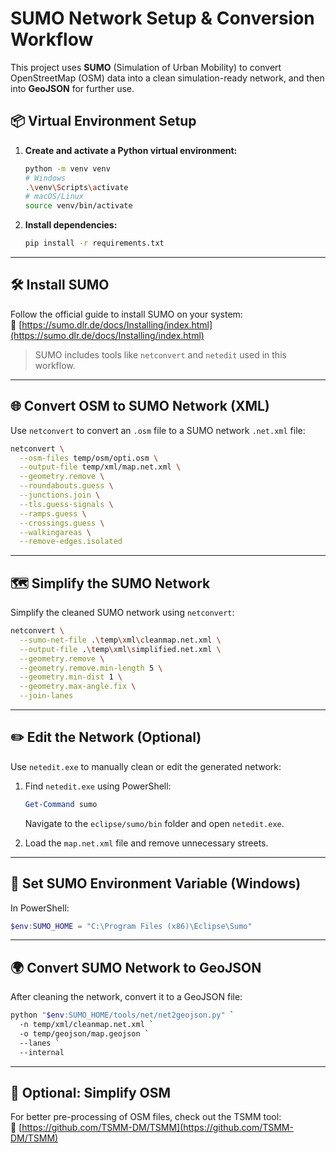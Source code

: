 # SUMO Network Setup & Conversion Workflow

This project uses **SUMO** (Simulation of Urban Mobility) to convert OpenStreetMap (OSM) data into a clean simulation-ready network, and then into **GeoJSON** for further use.

## 📦 Virtual Environment Setup

1. **Create and activate a Python virtual environment:**

   ```bash
   python -m venv venv
   # Windows
   .\venv\Scripts\activate
   # macOS/Linux
   source venv/bin/activate
   ```

2. **Install dependencies:**

   ```bash
   pip install -r requirements.txt
   ```

---

## 🛠 Install SUMO

Follow the official guide to install SUMO on your system:  
🔗 [https://sumo.dlr.de/docs/Installing/index.html](https://sumo.dlr.de/docs/Installing/index.html)

> SUMO includes tools like `netconvert` and `netedit` used in this workflow.

---

## 🌐 Convert OSM to SUMO Network (XML)

Use `netconvert` to convert an `.osm` file to a SUMO network `.net.xml` file:

```bash
netconvert \
  --osm-files temp/osm/opti.osm \
  --output-file temp/xml/map.net.xml \
  --geometry.remove \
  --roundabouts.guess \
  --junctions.join \
  --tls.guess-signals \
  --ramps.guess \
  --crossings.guess \
  --walkingareas \
  --remove-edges.isolated
```

---

## 🗺️ Simplify the SUMO Network

Simplify the cleaned SUMO network using `netconvert`:

```bash
netconvert \
  --sumo-net-file .\temp\xml\cleanmap.net.xml \
  --output-file .\temp\xml\simplified.net.xml \
  --geometry.remove \
  --geometry.remove.min-length 5 \
  --geometry.min-dist 1 \
  --geometry.max-angle.fix \
  --join-lanes
```

---

## ✏️ Edit the Network (Optional)

Use `netedit.exe` to manually clean or edit the generated network:

1. Find `netedit.exe` using PowerShell:

   ```powershell
   Get-Command sumo
   ```

   Navigate to the `eclipse/sumo/bin` folder and open `netedit.exe`.

2. Load the `map.net.xml` file and remove unnecessary streets.

---

## 🧭 Set SUMO Environment Variable (Windows)

In PowerShell:

```powershell
$env:SUMO_HOME = "C:\Program Files (x86)\Eclipse\Sumo"
```

---

## 🌍 Convert SUMO Network to GeoJSON

After cleaning the network, convert it to a GeoJSON file:

```bash
python "$env:SUMO_HOME/tools/net/net2geojson.py" `
  -n temp/xml/cleanmap.net.xml `
  -o temp/geojson/map.geojson `
  --lanes `
  --internal
```

---

## 🧹 Optional: Simplify OSM

For better pre-processing of OSM files, check out the TSMM tool:  
🔗 [https://github.com/TSMM-DM/TSMM](https://github.com/TSMM-DM/TSMM)
